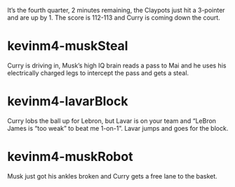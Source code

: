 It’s the fourth quarter, 2 minutes remaining, the Claypots just hit a 3-pointer and are up by 1. The score is 112-113 and Curry is coming down the court.

# kevinm4-muskSteal
Curry is driving in, Musk’s high IQ brain reads a pass to Mai and he uses his electrically charged legs to intercept the pass and gets a steal.
# kevinm4-lavarBlock
Curry lobs the ball up for Lebron, but Lavar is on your team and “LeBron James is “too weak” to beat me 1-on-1”. Lavar jumps and goes for the block.
# kevinm4-muskRobot
Musk just got his ankles broken and Curry gets a free lane to the basket.
